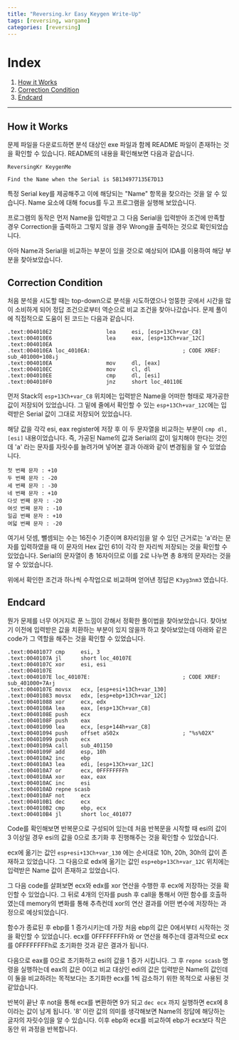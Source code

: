 ```yaml
---
title: "Reversing.kr Easy Keygen Write-Up"
tags: [reversing, wargame]
categories: [reversing]
---
```


# Index

1. [How it Works](#how-it-works)
2. [Correction Condition](#correction-condition)
3. [Endcard](#endcard)


* * *

## How it Works

문제 파일을 다운로드하면 분석 대상인 exe 파일과 함께 README 파일이 존재하는 것을 확인할 수 있습니다. README의 내용을 확인해보면 다음과 같습니다.

```
ReversingKr KeygenMe

Find the Name when the Serial is 5B134977135E7D13
```

특정 Serial key를 제공해주고 이에 해당되는 "Name" 항목을 찾으라는 것을 알 수 있습니다. Name 요소에 대해 focus를 두고 프로그램을 실행해 보았습니다.

프로그램의 동작은 먼저 Name을 입력받고 그 다음 Serial을 입력받아 조건에 만족할 경우 Correction을 출력하고 그렇지 않을 경우 Wrong을 출력하는 것으로 확인되었습니다.

아마 Name과 Serial을 비교하는 부분이 있을 것으로 예상되어 IDA를 이용하여 해당 부분을 찾아보았습니다.

## Correction Condition

처음 분석을 시도할 때는 top-down으로 분석을 시도하였으나 엉뚱한 곳에서 시간을 많이 소비하게 되어 정답 조건으로부터 역순으로 비교 조건을 찾아나갔습니다. 문제 풀이에 직접적으로 도움이 된 코드는 다음과 같습니다.

```
.text:004010E2                 lea     esi, [esp+13Ch+var_C8]
.text:004010E6                 lea     eax, [esp+13Ch+var_12C]
.text:004010EA
.text:004010EA loc_4010EA:                             ; CODE XREF: sub_401000+108↓j
.text:004010EA                 mov     dl, [eax]
.text:004010EC                 mov     cl, dl
.text:004010EE                 cmp     dl, [esi]
.text:004010F0                 jnz     short loc_40110E
```

먼저 Stack의 `esp+13Ch+var_C8` 위치에는 입력받은 Name을 어떠한 형태로 재가공한 값이 저장되어 있었습니다. 그 밑에 줄에서 확인할 수 있는 `esp+13Ch+var_12C`에는 입력받은 Serial 값이 그대로 저장되어 있었습니다.

해당 값을 각각 esi, eax register에 저장 후 이 두 문자열을 비교하는 부분이 `cmp dl, [esi]` 내용이었습니다. 즉, 가공된 Name의 값과 Serial의 값이 일치해야 한다는 것인데 'a' 라는 문자를 자릿수를 늘려가며 넣어본 결과 아래와 같이 변경됨을 알 수 있었습니다.

```
첫 번째 문자 : +10
두 번째 문자 : -20
세 번째 문자 : -30
네 번째 문자 : +10
다섯 번째 문자 : -20
여섯 번째 문자 : -10
일곱 번째 문자 : +10
여덟 번째 문자 : -20
```

여기서 덧셈, 뺄셈되는 수는 16진수 기준이며 8자리임을 알 수 있던 근거로는 'a'라는 문자를 입력하였을 때 이 문자의 Hex 값인 61이 각각 한 자리씩 저장되는 것을 확인할 수 있었습니다. Serial의 문자열이 총 16자이므로 이를 2로 나누면 총 8개의 문자라는 것을 알 수 있었습니다.

위에서 확인한 조건과 하나씩 수작업으로 비교하며 얻어낸 정답은 `K3yg3nm3` 였습니다.

## Endcard

뭔가 문제를 너무 어거지로 푼 느낌이 강해서 정확한 풀이법을 찾아보았습니다. 찾아보기 이전에 입력받은 값을 치환하는 부분이 있지 않을까 하고 찾아보았는데 아래와 같은 code가 그 역할을 해주는 것을 확인할 수 있었습니다.

```
.text:00401077 cmp     esi, 3
.text:0040107A jl      short loc_40107E
.text:0040107C xor     esi, esi
.text:0040107E
.text:0040107E loc_40107E:                             ; CODE XREF: sub_401000+7A↑j
.text:0040107E movsx   ecx, [esp+esi+13Ch+var_130]
.text:00401083 movsx   edx, [esp+ebp+13Ch+var_12C]
.text:00401088 xor     ecx, edx
.text:0040108A lea     eax, [esp+13Ch+var_C8]
.text:0040108E push    ecx
.text:0040108F push    eax
.text:00401090 lea     ecx, [esp+144h+var_C8]
.text:00401094 push    offset aS02x                    ; "%s%02X"
.text:00401099 push    ecx
.text:0040109A call    sub_401150
.text:0040109F add     esp, 10h
.text:004010A2 inc     ebp
.text:004010A3 lea     edi, [esp+13Ch+var_12C]
.text:004010A7 or      ecx, 0FFFFFFFFh
.text:004010AA xor     eax, eax
.text:004010AC inc     esi
.text:004010AD repne scasb
.text:004010AF not     ecx
.text:004010B1 dec     ecx
.text:004010B2 cmp     ebp, ecx
.text:004010B4 jl      short loc_401077
```

Code를 확인해보면 반복문으로 구성되어 있는데 처음 반복문을 시작할 때 esi의 값이 3 이상일 경우 esi의 값을 0으로 초기화 후 진행해주는 것을 확인할 수 있었습니다.

ecx에 옮기는 값인 `esp+esi+13Ch+var_130` 에는 순서대로 10h, 20h, 30h의 값이 존재하고 있었습니다. 그 다음으로 edx에 옮기는 값인 `esp+ebp+13Ch+var_12C` 위치에는 입력받은 Name 값이 존재하고 있었습니다.

그 다음 code를 살펴보면 ecx와 edx를 xor 연산을 수행한 후 ecx에 저장하는 것을 확인할 수 있었습니다. 그 뒤로 4개의 인자를 push 후 call을 통해서 어떤 함수를 호출하였는데 memory의 변화를 통해 추측컨데 xor의 연산 결과를 어떤 변수에 저장하는 과정으로 예상되었습니다.

함수가 종료된 후 ebp를 1 증가시키는데 가장 처음 ebp의 값은 0에서부터 시작하는 것을 확인할 수 있었습니다. ecx를 0FFFFFFFFh와 or 연산을 해주는데 결과적으로 ecx를 0FFFFFFFFh로 초기화한 것과 같은 결과가 됩니다.

다음으로 eax를 0으로 초기화하고 esi의 값을 1 증가 시킵니다. 그 후 `repne scasb` 명령을 실행하는데 eax의 값은 0이고 비교 대상인 edi의 값은 입력받은 Name의 값인데 이 둘을 비교하려는 목적보다는 초기화한 ecx를 1씩 감소하기 위한 목적으로 사용된 것 같았습니다.

반복이 끝난 후 not을 통해 ecx를 변환하면 9가 되고 `dec ecx` 까지 실행하면 ecx에 8이라는 값이 남게 됩니다. '8' 이란 값의 의미를 생각해보면 Name의 정답에 해당하는 글자의 자릿수임을 알 수 있습니다. 이후 ebp와 ecx를 비교하여 ebp가 ecx보다 작은 동안 위 과정을 반복합니다.
